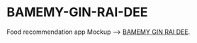 # BAMEMY-GIN-RAI-DEE
Food recommendation app
Mockup --> [BAMEMY GIN RAI DEE](https://www.figma.com/proto/aXSQohIM3BAJFMgAIT0Kjq/SF327-(Copy)?node-id=218%3A26581&scaling=scale-down&page-id=202%3A26341&starting-point-node-id=219%3A26372).
